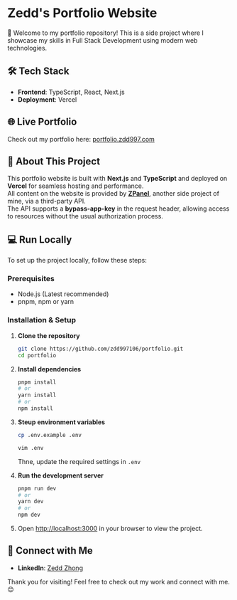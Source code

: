 # Zedd's Portfolio Website

🚀 Welcome to my portfolio repository! This is a side project where I showcase my skills in Full Stack Development using modern web technologies.  

## 🛠 Tech Stack  

- **Frontend**: TypeScript, React, Next.js
- **Deployment**: Vercel  

## 🌐 Live Portfolio  

Check out my portfolio here: [portfolio.zdd997.com](https://portfolio.zdd997.com)  

## 📌 About This Project  

This portfolio website is built with **Next.js** and **TypeScript** and deployed on **Vercel** for seamless hosting and performance.  
All content on the website is provided by [**ZPanel**](https://github.com/zdd997106/zpanel), another side project of mine, via a third-party API.  
The API supports a **bypass-app-key** in the request header, allowing access to resources without the usual authorization process.  

## 💻 Run Locally  

To set up the project locally, follow these steps:  

### Prerequisites  
- Node.js (Latest recommended)  
- pnpm, npm or yarn  

### Installation & Setup  

1. **Clone the repository**  
   ```sh
   git clone https://github.com/zdd997106/portfolio.git
   cd portfolio
   ```  

2. **Install dependencies**  
   ```sh
   pnpm install  
   # or  
   yarn install  
   # or
   npm install
   ```

3. **Steup environment variables**  
   ```sh
   cp .env.example .env

   vim .env
   ```
   Thne, update the required settings in `.env`

4. **Run the development server**  
   ```sh
   pnpm run dev  
   # or  
   yarn dev 
   # or
   npm dev 
   ```  

4. Open [http://localhost:3000](http://localhost:3000) in your browser to view the project.  

## 🔗 Connect with Me  

- **LinkedIn**: [Zedd Zhong](https://www.linkedin.com/in/zedd997106)  

Thank you for visiting! Feel free to check out my work and connect with me. 😊  
